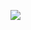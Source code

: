 ![](https://komarev.com/ghpvc/?username=netycbo)
<!---
netycbo/netycbo is a ✨ special ✨ repository because its `README.md` (this file) appears on your GitHub profile.
You can click the Preview link to take a look at your changes.
--->
